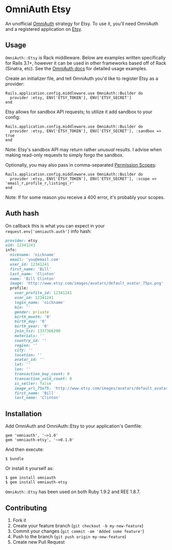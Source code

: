 # OmniAuth Etsy

An unofficial [OmniAuth](https://github.com/intridea/omniauth) strategy for Etsy. To use it, you'll need OmniAuth and a registered application on [Etsy](https://www.etsy.com/developers/register).

## Usage

`OmniAuth::Etsy` is Rack middleware. Below are examples written specifically for Rails 3.1+, however it can be used in other frameworks based off of Rack (Sinatra, etc). See the [OmniAuth docs](https://github.com/intridea/omniauth) for detailed usage examples.

Create an initializer file, and tell OmniAuth you'd like to register Etsy as a provider:

    Rails.application.config.middleware.use OmniAuth::Builder do
      provider :etsy, ENV['ETSY_TOKEN'], ENV['ETSY_SECRET']
    end

Etsy allows for sandbox API requests; to utilize it add sandbox to your config:

    Rails.application.config.middleware.use OmniAuth::Builder do
      provider :etsy, ENV['ETSY_TOKEN'], ENV['ETSY_SECRET'], :sandbox => true
    end

Note: Etsy's sandbox API may return rather _unusual_ results. I advise when making read-only requests to simply forgo the sandbox.

Optionally, you may also pass in comma-separated [Permission Scopes](http://www.etsy.com/developers/documentation/getting_started/oauth#section_permission_scopes):


    Rails.application.config.middleware.use OmniAuth::Builder do
      provider :etsy, ENV['ETSY_TOKEN'], ENV['ETSY_SECRET'], :scope => 'email_r,profile_r,listings_r'
    end

Note: If for some reason you receive a 400 error, it's probably your scopes.

## Auth hash

On callback this is what you can expect in your `request.env['omniauth.auth']` info hash:

```ruby
provider: etsy
uid: 12341241
info:
  nickname: 'nickname'
  email: 'you@email.com'
  user_id: 12341241
  first_name: 'Bill'
  last_name: 'Clinton'
  name: 'Bill Clinton'
  image: 'http://www.etsy.com/images/avatars/default_avatar_75px.png'
  profile:
    user_profile_id: 12341241
    user_id: 12341241
    login_name: 'nickname'
    bio: ''
    gender: private
    birth_month: '0'
    birth_day: '0'
    birth_year: '0'
    join_tsz: 1337366290
    materials: ''
    country_id: ''
    region: ''
    city: ''
    location: ''
    avatar_id: ''
    lat: ''
    lon: ''
    transaction_buy_count: 0
    transaction_sold_count: 0
    is_seller: false
    image_url_75x75: 'http://www.etsy.com/images/avatars/default_avatar_75px.png'
    first_name: 'Bill'
    last_name: 'Clinton'
```

## Installation

Add OmniAuth and OmniAuth::Etsy to your application's Gemfile:

    gem 'omniauth', '~>1.0'
    gem 'omniauth-etsy', '~>0.1.0'

And then execute:

    $ bundle

Or install it yourself as:

    $ gem install omniauth
    $ gem install omniauth-etsy

`OmniAuth::Etsy` has been used on both Ruby 1.9.2 and REE 1.8.7.

## Contributing

1. Fork it
2. Create your feature branch (`git checkout -b my-new-feature`)
3. Commit your changes (`git commit -am 'Added some feature'`)
4. Push to the branch (`git push origin my-new-feature`)
5. Create new Pull Request
